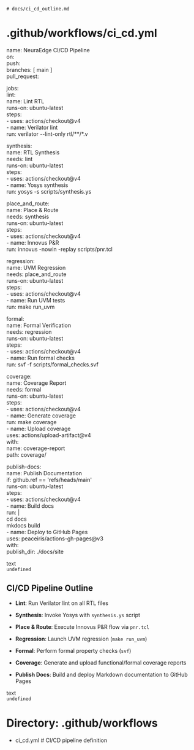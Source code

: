   
`# docs/ci_cd_outline.md`

# **.github/workflows/ci\_cd.yml**

name: NeuraEdge CI/CD Pipeline  
 on:  
 push:  
 branches: \[ main \]  
 pull\_request:

jobs:  
 lint:  
 name: Lint RTL  
 runs-on: ubuntu-latest  
 steps:  
 \- uses: actions/checkout@v4  
 \- name: Verilator lint  
 run: verilator \--lint-only rtl/\*\*/\*.v

synthesis:  
 name: RTL Synthesis  
 needs: lint  
 runs-on: ubuntu-latest  
 steps:  
 \- uses: actions/checkout@v4  
 \- name: Yosys synthesis  
 run: yosys \-s scripts/synthesis.ys

place\_and\_route:  
 name: Place & Route  
 needs: synthesis  
 runs-on: ubuntu-latest  
 steps:  
 \- uses: actions/checkout@v4  
 \- name: Innovus P\&R  
 run: innovus \-nowin \-replay scripts/pnr.tcl

regression:  
 name: UVM Regression  
 needs: place\_and\_route  
 runs-on: ubuntu-latest  
 steps:  
 \- uses: actions/checkout@v4  
 \- name: Run UVM tests  
 run: make run\_uvm

formal:  
 name: Formal Verification  
 needs: regression  
 runs-on: ubuntu-latest  
 steps:  
 \- uses: actions/checkout@v4  
 \- name: Run formal checks  
 run: svf \-f scripts/formal\_checks.svf

coverage:  
 name: Coverage Report  
 needs: formal  
 runs-on: ubuntu-latest  
 steps:  
 \- uses: actions/checkout@v4  
 \- name: Generate coverage  
 run: make coverage  
 \- name: Upload coverage  
 uses: actions/upload-artifact@v4  
 with:  
 name: coverage-report  
 path: coverage/

publish-docs:  
 name: Publish Documentation  
 if: github.ref \== 'refs/heads/main'  
 runs-on: ubuntu-latest  
 steps:  
 \- uses: actions/checkout@v4  
 \- name: Build docs  
 run: |  
 cd docs  
 mkdocs build  
 \- name: Deploy to GitHub Pages  
 uses: peaceiris/actions-gh-pages@v3  
 with:  
 publish\_dir: ./docs/site

text  
`undefined`

## **CI/CD Pipeline Outline**

* **Lint**: Run Verilator lint on all RTL files

* **Synthesis**: Invoke Yosys with `synthesis.ys` script

* **Place & Route**: Execute Innovus P\&R flow via `pnr.tcl`

* **Regression**: Launch UVM regression (`make run_uvm`)

* **Formal**: Perform formal property checks (`svf`)

* **Coverage**: Generate and upload functional/formal coverage reports

* **Publish Docs**: Build and deploy Markdown documentation to GitHub Pages

text  
`undefined`

# **Directory: .github/workflows**

* ci\_cd.yml \# CI/CD pipeline definition

